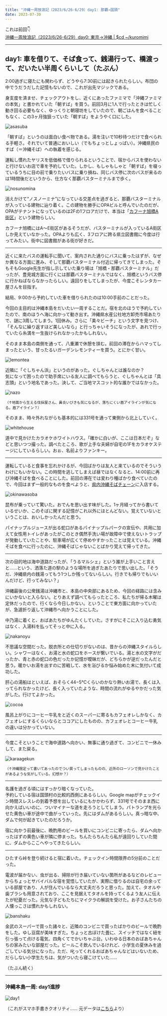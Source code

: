 ```yaml
---
title: "沖縄一周放浪記（2023/6/26-6/29）day1: 那覇→国頭"
date: 2023-07-30
---
```


これは前回👇  
[沖縄一周放浪記（2023/6/26-6/29）day0: 東京→沖縄 | $cd ~/kuromimi](https://kuromimi.moemarusan.com/okinawa-2306/)

---

## day1: 車を借りて、そば食って、銭湯行って、橋渡って、だいたい半周くらいして（たぶん）

2:00過ぎに寝たにも関わらず、どうやら7:30前には起きられたらしい。布団の中でうだうだした記憶もないので、これが出先マジックである。  

身支度を済ませ、チェックアウトをし、近くにあったファミマで「沖縄ファミマの本気」と書かれていた「朝すば」を買う。前回3月に1人で行ったときは忙しく動き回る必要もなく、ゆっくりと朝寝坊をしていたので、朝ごはんを食べることもなく、この3ヶ月強狙っていた「朝すば」をようやく口にした。  

![asasuba](asasuba.JPG)  

「朝すば」というのは面白い食べ物である。湯を注いで10秒待つだけで食べられる手軽さ。それでいて普通においしい（でもちょっとしょっぱい）。沖縄県民のすば（＝沖縄そば）への執着を感じる。  

運転し慣れたヤリスを低価格で借りられるということで、宿からバスを使わないと行けないお店で車を予約していた。しかし、もしゃもしゃと「朝すば」を啜っているうちに目の前で乗りたいバスに乗り損ね、同じバス停に次のバスが来るのは1時間後だというから、仕方なく那覇バスターミナルまで歩く。  

![nosunomina](./nosunomina.JPG)

消えかけて“ノスノーミナ”になっている交差点を過ぎると、那覇バスターミナルが入っている建物に辿り着く。この建物を勝手にOPAビルと呼んでいたのだが、OPAがテナントになっているのは2Fの1フロアだけで、本当は「[カフーナ旭橋A街区](https://www.kafuna.jp/)」という建物らしい。　　

カフーナ旭橋にはA〜E街区があるそうだが、バスターミナルが入っているA街区しか見えていなかった。OPAよりも広く、3フロアに跨る県立図書館に今度は行ってみたい。街中に図書館がある街が好きだ。  

---

近くに来たバスの運転手に聞いて、案内された通りにバスに乗ったはずが、なぜか異なる方面に進み、そして那覇バスターミナル付近に帰ってきてしまった。そもそもGoogle先生が指し示していた乗り場は「旭橋・那覇バスターミナル」だったが、豊見城方面に行くには那覇バスターミナルではなく、旭橋というバス停に行かねばならなかったらしい。遠回りをしてしまったが、今度こそレンタカー屋さんを目指す。  

結局、9:00から予約していた車を借りられたのは10:00手前のことだった。  

今回の主目的は沖縄本島をだいたい一周することだ。宿を北のほうで予約していたので、南のほうへ海に向かって動き出す。沖縄県水産公社地方卸売市場あたりで、謎に3周してしまう。1回休み。さらに「美々ビーチ」という文字を見つけ、「そんなに繰り返すほど美しいなら」と行っちゃいそうになったが、あれで行っていたら糸満を一生抜けられなかったかもしれない。  

そのまま本島の南側を通って、八重瀬で休憩を挟む。前回の滞在からハマってしまったという、甘ったるいガーデンレモンティーを買う。とにかく甘い。  

![lemontea](./garden_lemontea.jpg)

近隣に「ぐしちゃん浜」というのがあった。ぐしちゃんとは誰なのか？  
気になって困ったので助手席にいる友人に調べてもらうと、ぐしちゃんとは「具志頭」という地名であった。決して、ご当地マスコット的な誰かではなかった。  

![nazo](./nazo.JPG)

<small>（↑地面から生える伐採屋さん、鼻炎いびきも気になるが、落ちにくい眉アイラインが気になる。眉アイライン？）</small>

そのまま、時々外れながらも基本的には331号を通って東側から北上していく。  

![whitehouse](./karaoke_whitehouse.JPG)

道中で見かけたカラオケホワイトハウス。「確かに白いが、ここは日本だぞ」などと思いつつ撮った。調べたところ、歌が上手な夫婦が自宅の1Fをカラオケステージにしているらしい。おぉ、名前よりファンキー。 

---

運転していると食事を忘れかけるが、今回ばかりは友人と来ているのでそういうわけにもいかない。この時間を逃してしまえば昼ではなくなると、14:00前に再び沖縄そばを食べることにした。前回の滞在では変わり種ばかり食べていたので、今回はまず一般的なものを食べようと、[県内沖縄そばチェーン](http://www.gabusokasoba.com/)に入店する。  

![okinawasoba](./okinawasoba.JPG)

昆布が乗っていて驚いた。おでんを思い出す味がした。1ヶ月経ってから書いているせいか、このそばに関する記憶がこれ以外にほとんどない。覚えていないということは、おいしかったんだと思う。  

パイナップルジュースが出る蛇口があるパイナップルパークの宣伝や、共用に加えて女性用トイレがあったがこのとき偶然手洗い場が故障中で使えないトラップが発動していたことや、駐車場が広くて停めやすかったことは覚えている。沖縄そばを食べに行ったのに、沖縄そばじゃないことばかり覚えて帰ってきた。  


---

次の目的地は海中道路だったが、「うるマルシェ」という誰が上手いこと言えと……という、洒落た道の駅のような場所を過ぎたあたりで思い出した。「そうだ、沖縄県内の銭湯ってもう1つしか残ってないらしい。行きでも帰りでもいいんだけど、行ってみない？」  

沖縄最後の公衆銭湯は沖縄市と、本島の中央部にあるため、今回の経路には含みにいかないと入らない。とりあえず調べてもらったところ、私たちが帰る木曜は定休だったので、行くなら今日しかない。ということで東方面に向かっていたが、急遽折り返して沖縄市へ向かうことにした。  

中乃湯に着くと、おばあたちがゆんたくしていた。さすがにそこに入り込む勇気はなく、入湯料を払ってそっと中に入る。

![nakanoyu](./nakanoyu.JPG)

不思議な空間だった。脱衣所との仕切りがないのは、昔からの沖縄スタイルらしい。シャワーはなく、お湯と水の蛇口をホースが繋いでいる。湯と水の文字がだったか、青と赤の蛇口の色だったか記憶が曖昧だが、どちらかが逆だったんだと思う。暖かいお湯を出すのに苦戦して、水を浴びるか悩み始めた末に気付いて成功した。  

肝心の湯船はといえば、おそらく44−5℃くらいのかなり熱いお湯で、長くは入ってられなかったけど、長く入っていたような、時間の流れがゆるやかだった気がした。行けてよかった。  

![cocoa](./milkcocoa.JPG)

風呂上がりにコーヒー牛乳をと近くのスーパーに寄るもカフェオレしかなく、カフェオレにするくらいならとココアにしたものの、カフェオレとコーヒー牛乳の違いは分かっていない。  

---

今度こそということで海中道路へ向かい、無事に通り過ぎて、コンビニで一休みして、また戻る。  

![karaagekun](./karaagekun.JPG)

<small>（↑沖縄限定って書いてあったのでつい買ってしまったものの、近所のローソンで見かけたことがあるような気がしている。幻想か？）</small>

---

名護を過ぎる頃にはすっかり暗くなっていた。  
予約している宿は国頭村の比較的西側にあるらしい。Google mapがチェックイン時間スレスレの到着予想を出しているにもかかわらず、331号でそのまま西に向かえばいいのに、ついマイナーな道を走ろうとしてしまう。パトランプを光らせた黄色い車が途中で曲がっていった。先にはダムがあるらしい。真っ暗な中、ダムで何が起きていたのだろうか。  

宿に向かう前最後に、晩酌用のビールを買いにコンビニに寄ったら、ダムへ向かったはずの黄色い車が隣に停まった。ちんたらちんたら私が遠回りしていた間に、ダムからここへやってきたらしい。  

---

ひたすら峠を登り続けると宿に着いた。チェックイン時間限界の5分前のことだった。  

電波が届かない、虫が出る、掃除が行き届いていない箇所があるなどのレビューからちょっとサバイバルな宿を覚悟していたが、実際に借りるのは自宅の余っている部屋であり、人が住んでいるなら大丈夫だろうと思った。加えて、タオルや歯ブラシも用意されており、ここを見据えてタオルを持ってくるよう友人に伝えたが杞憂だった。元気な子どもたちにマイクラの解説を受けた。お子さんたちの人懐っこさは慣れかもしれない。  

![banshaku](./banshaku.JPG)

金武のスーパーで買った諸々と、近隣のコンビニで買ったばかりのビールで晩酌をした。ゆし豆腐が美味すぎた。ちょっと古ぼけた畳に、スイッチではなく紐を引っ張って点ける電気、四角くてでかいちゃぶ台。いわゆる日本のおばあちゃんちの家みたいな部屋だった。ビールこそ飲んでいるけれど、小学生の夏休みを過ごしている気分になった。ただ、叱ってくれるおばあちゃんなどはいないため、だらしない小学生たちは、気がついたら寝こけていた……  

（たぶん続く）

---

### 沖縄本島一周: day1進捗

![day1](./okinawa.jpg)

（これがスマホ手書きクオリティ…… 元データは[こちら](https://www.freemap.jp/itemFreeDlPage.php?b=okinawa&s=okinawa1)より）